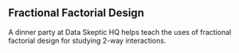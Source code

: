 ## Fractional Factorial Design

A dinner party at Data Skeptic HQ helps teach the uses of fractional factorial design for studying 2-way interactions.
